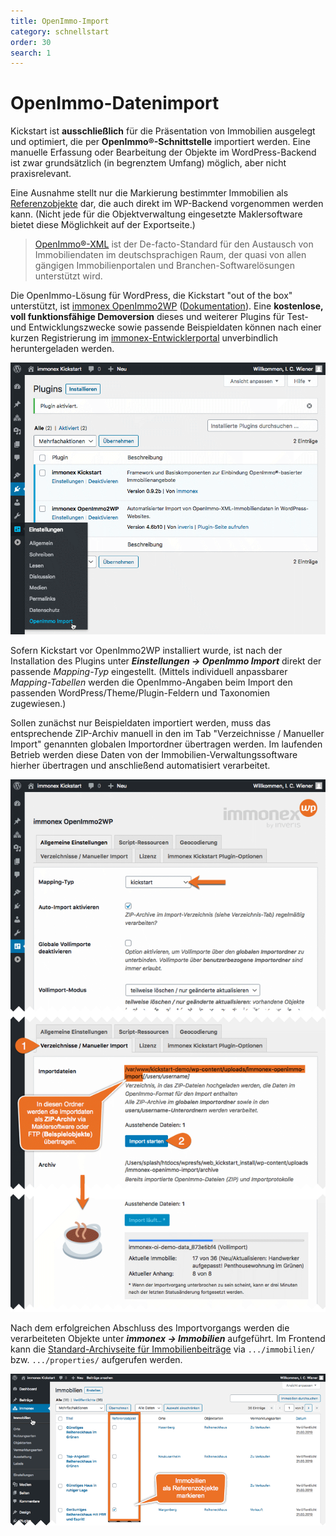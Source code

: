 ```yaml
---
title: OpenImmo-Import
category: schnellstart
order: 30
search: 1
---
```


# OpenImmo-Datenimport

Kickstart ist **ausschließlich** für die Präsentation von Immobilien ausgelegt und optimiert, die per **OpenImmo®-Schnittstelle** importiert werden. Eine manuelle Erfassung oder Bearbeitung der Objekte im WordPress-Backend ist zwar grundsätzlich (in begrenztem Umfang) möglich, aber nicht praxisrelevant.

Eine Ausnahme stellt nur die Markierung bestimmter Immobilien als [Referenzobjekte](#Referenzobjekte) dar, die auch direkt im WP-Backend vorgenommen werden kann. (Nicht jede für die Objektverwaltung eingesetzte Maklersoftware bietet diese Möglichkeit auf der Exportseite.)

> [OpenImmo®-XML](http://openimmo.de/) ist der De-facto-Standard für den Austausch von Immobiliendaten im deutschsprachigen Raum, der quasi von allen gängigen Immobilienportalen und Branchen-Softwarelösungen unterstützt wird.

Die OpenImmo-Lösung für WordPress, die Kickstart "out of the box" unterstützt, ist [immonex OpenImmo2WP](https://plugins.inveris.de/de/shop/immonex-openimmo2wp/) ([Dokumentation](https://plugins.inveris.de/de/shop/immonex-openimmo2wp/?target=dokumentation)). Eine **kostenlose, voll funktionsfähige Demoversion** dieses und weiterer Plugins für Test- und Entwicklungszwecke sowie passende Beispieldaten können nach einer kurzen Registrierung im [immonex-Entwicklerportal](https://immonex.dev/) unverbindlich heruntergeladen werden.

![immonex OpenImmo2WP installiert](../assets/scst-oi2wp-1.png)

Sofern Kickstart vor OpenImmo2WP installiert wurde, ist nach der Installation des Plugins unter ***Einstellungen → OpenImmo Import*** direkt der passende <i>Mapping-Typ</i> eingestellt. (Mittels individuell anpassbarer <i>Mapping-Tabellen</i> werden die OpenImmo-Angaben beim Import den passenden WordPress/Theme/Plugin-Feldern und Taxonomien zugewiesen.)

Sollen zunächst nur Beispieldaten importiert werden, muss das entsprechende ZIP-Archiv manuell in den im Tab "Verzeichnisse / Manueller Import" genannten globalen Importordner übertragen werden. Im laufenden Betrieb werden diese Daten von der Immobilien-Verwaltungssoftware hierher übertragen und anschließend automatisiert verarbeitet.

![immonex OpenImmo2WP: Immobiliendaten importieren](../assets/scst-oi2wp-2.png)

Nach dem erfolgreichen Abschluss des Importvorgangs werden die verarbeiteten Objekte unter ***immonex → Immobilien*** aufgeführt. Im Frontend kann die [Standard-Archivseite für Immobilienbeiträge](../beitragsarten-taxonomien.html#Immobilien-Beitrage) via `.../immobilien/` bzw. `.../properties/` aufgerufen werden.

![Immobilienliste im WordPress-Backend](../assets/scst-be-property-list.gif)